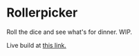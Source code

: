 # Rollerpicker

Roll the dice and see what's for dinner. WIP.

Live build at [this link.](https://helpvisa.github.io/rollerpicker)

